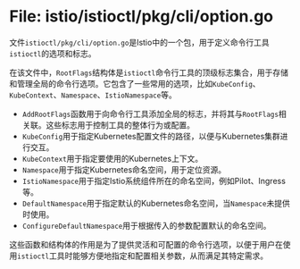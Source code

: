 # File: istio/istioctl/pkg/cli/option.go

文件`istioctl/pkg/cli/option.go`是Istio中的一个包，用于定义命令行工具`istioctl`的选项和标志。

在该文件中，`RootFlags`结构体是`istioctl`命令行工具的顶级标志集合，用于存储和管理全局的命令行选项。它包含了一些常用的选项，比如`KubeConfig`、`KubeContext`、`Namespace`、`IstioNamespace`等。

- `AddRootFlags`函数用于向命令行工具添加全局的标志，并将其与`RootFlags`相关联。这些标志用于控制工具的整体行为或配置。
- `KubeConfig`用于指定Kubernetes配置文件的路径，以便与Kubernetes集群进行交互。
- `KubeContext`用于指定要使用的Kubernetes上下文。
- `Namespace`用于指定Kubernetes命名空间，用于定位资源。
- `IstioNamespace`用于指定Istio系统组件所在的命名空间，例如Pilot、Ingress等。
- `DefaultNamespace`用于指定默认的Kubernetes命名空间，当`Namespace`未提供时使用。
- `ConfigureDefaultNamespace`用于根据传入的参数配置默认的命名空间。

这些函数和结构体的作用是为了提供灵活和可配置的命令行选项，以便于用户在使用`istioctl`工具时能够方便地指定和配置相关参数，从而满足其特定需求。

